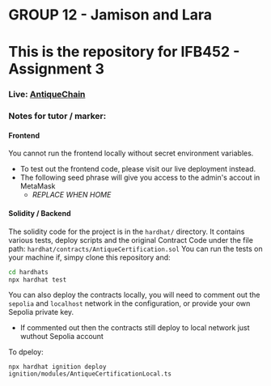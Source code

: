 # GROUP 12 - Jamison and Lara
# This is the repository for IFB452 - Assignment 3
### Live: [AntiqueChain](https://antique-blockchain-website.vercel.app/)

### Notes for tutor / marker:

#### Frontend
You cannot run the frontend locally without secret environment variables.
 - To test out the frontend code, please visit our live deployment instead.
 - The following seed phrase will give you access to the admin's accout in MetaMask
   -   *REPLACE WHEN HOME*

#### Solidity / Backend

The solidity code for the project is in the `hardhat/` directory.
It contains various tests, deploy scripts and the original Contract Code under the file path: `hardhat/contracts/AntiqueCertification.sol`
You can run the tests on your machine if, simpy clone this repository and:

```bash
cd hardhats
npx hardhat test
```

You can also deploy the contracts locally, you will need to comment out the `sepolia` and `localhost` network in the configuration, or provide your own Sepolia private key.
 - If commented out then the contracts still deploy to local network just wuthout Sepolia account

To dpeloy:
```
npx hardhat ignition deploy ignition/modules/AntiqueCertificationLocal.ts
```
